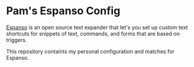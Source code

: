 # Pam's Espanso Config

[Espanso](https://espanso.org) is an open source text expander that let's you set up custom text shortcuts for snippets of text, commands, and forms that are based on triggers.

This repository containts my personal configuration and matches for Espanso.
